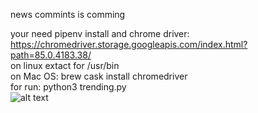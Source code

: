 news commints is comming

your need pipenv install and chrome driver: https://chromedriver.storage.googleapis.com/index.html?path=85.0.4183.38/</br>
on linux extact for /usr/bin </br>
on Mac OS: brew cask install chromedriver </br>
for run: python3 trending.py </br>
![alt text](https://imgur.com/a/LHNPpvZ)

